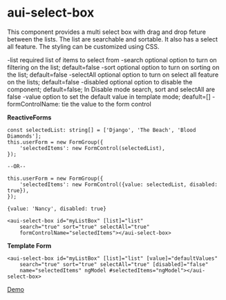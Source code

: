 # aui-select-box

This component provides a multi select box with drag and drop feture between the lists. The list are searchable and sortable. It also has a select all feature. The styling can be customized using CSS.

-list	    required	list of items to select from
-search	    optional	option to turn on filtering on the list; default=false
-sort	    optional	option to turn on sorting on the list; default=false
-selectAll	optional 	option to turn on select all feature on the lists; default=false
-disabled   optional    option to disable the component; default=false; In Disable mode search, sort and selectAll are false
-value      option      to set the default value in template mode; deafult=[]
-formControlName: tie the value to the form control


**ReactiveForms**
```
const selectedList: string[] = ['Django', 'The Beach', 'Blood Diamonds'];
this.userForm = new FormGroup({
    'selectedItems': new FormControl(selectedList),
});

--OR--

this.userForm = new FormGroup({
    'selectedItems': new FormControl({value: selectedList, disabled: true}),
});

{value: 'Nancy', disabled: true}

<aui-select-box id="myListBox" [list]="list" 
    search="true" sort="true" selectAll="true"
    formControlName="selectedItems"></aui-select-box>
```

**Template Form**
```
<aui-select-box id="myListBox" [list]="list" [value]="defaultValues"
    search="true" sort="true" selectAll="true" [disabled]="false" 
    name="selectedItems" ngModel #selectedItems="ngModel"></aui-select-box>
```



[Demo](./aui-select-box-demo.gif)

